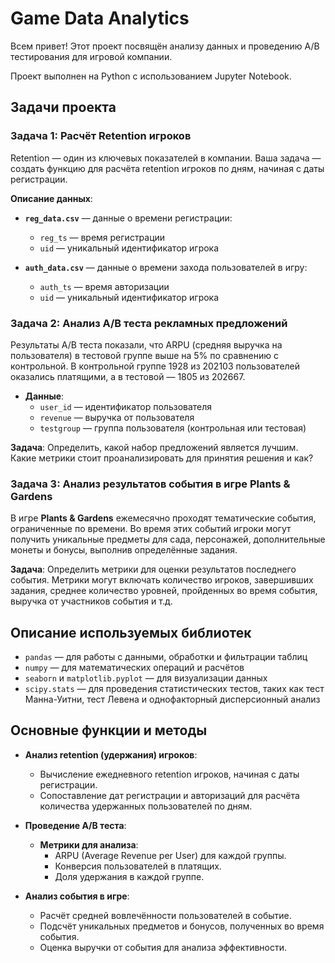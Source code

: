 # Game Data Analytics

Всем привет!
Этот проект посвящён анализу данных и проведению A/B тестирования для игровой компании.

Проект выполнен на Python с использованием Jupyter Notebook.

## Задачи проекта

### Задача 1: Расчёт Retention игроков

Retention — один из ключевых показателей в компании. Ваша задача — создать функцию для расчёта retention игроков по дням, начиная с даты регистрации. 

**Описание данных**:
- **`reg_data.csv`** — данные о времени регистрации:
  - `reg_ts` — время регистрации
  - `uid` — уникальный идентификатор игрока

- **`auth_data.csv`** — данные о времени захода пользователей в игру:
  - `auth_ts` — время авторизации
  - `uid` — уникальный идентификатор игрока

### Задача 2: Анализ A/B теста рекламных предложений

Результаты A/B теста показали, что ARPU (средняя выручка на пользователя) в тестовой группе выше на 5% по сравнению с контрольной. В контрольной группе 1928 из 202103 пользователей оказались платящими, а в тестовой — 1805 из 202667.

- **Данные**:
  - `user_id` — идентификатор пользователя
  - `revenue` — выручка от пользователя
  - `testgroup` — группа пользователя (контрольная или тестовая)

**Задача**: Определить, какой набор предложений является лучшим. Какие метрики стоит проанализировать для принятия решения и как?

### Задача 3: Анализ результатов события в игре Plants & Gardens

В игре **Plants & Gardens** ежемесячно проходят тематические события, ограниченные по времени. Во время этих событий игроки могут получить уникальные предметы для сада, персонажей, дополнительные монеты и бонусы, выполнив определённые задания. 

**Задача**: Определить метрики для оценки результатов последнего события. Метрики могут включать количество игроков, завершивших задания, среднее количество уровней, пройденных во время события, выручка от участников события и т.д.

## Описание используемых библиотек

- `pandas` — для работы с данными, обработки и фильтрации таблиц
- `numpy` — для математических операций и расчётов
- `seaborn` и `matplotlib.pyplot` — для визуализации данных
- `scipy.stats` — для проведения статистических тестов, таких как тест Манна-Уитни, тест Левена и однофакторный дисперсионный анализ

## Основные функции и методы

- **Анализ retention (удержания) игроков**:
    - Вычисление ежедневного retention игроков, начиная с даты регистрации.
    - Сопоставление дат регистрации и авторизаций для расчёта количества удержанных пользователей по дням.

- **Проведение A/B теста**:
    - **Метрики для анализа**:
        - ARPU (Average Revenue per User) для каждой группы.
        - Конверсия пользователей в платящих.
        - Доля удержания в каждой группе.

- **Анализ события в игре**:
    - Расчёт средней вовлечённости пользователей в событие.
    - Подсчёт уникальных предметов и бонусов, полученных во время события.
    - Оценка выручки от события для анализа эффективности.